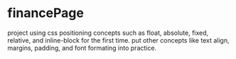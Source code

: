 # financePage

project using css positioning concepts such as float, absolute, fixed, relative, and inline-block for the first time.
put other concepts like text align, margins, padding, and font formating into practice.
